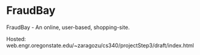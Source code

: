 # FraudBay
FraudBay - An online, user-based, shopping-site. 

Hosted: web.engr.oregonstate.edu/~zaragozu/cs340/projectStep3/draft/index.html
